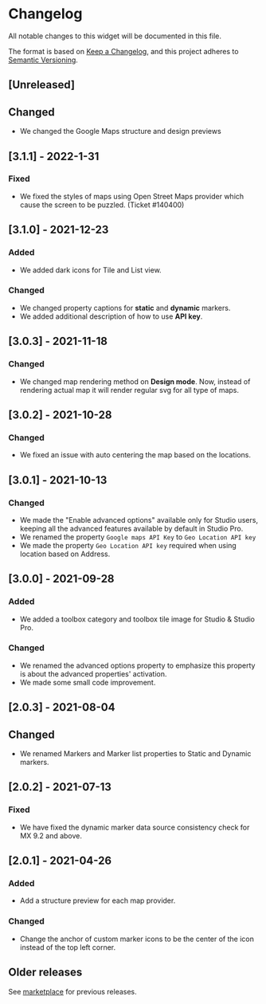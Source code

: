 # Changelog

All notable changes to this widget will be documented in this file.

The format is based on [Keep a Changelog](https://keepachangelog.com/en/1.0.0/), and this project adheres to [Semantic Versioning](https://semver.org/spec/v2.0.0.html).

## [Unreleased]

## Changed

-   We changed the Google Maps structure and design previews

## [3.1.1] - 2022-1-31

### Fixed

-   We fixed the styles of maps using Open Street Maps provider which cause the screen to be puzzled. (Ticket #140400)

## [3.1.0] - 2021-12-23

### Added

-   We added dark icons for Tile and List view.

### Changed

-   We changed property captions for **static** and **dynamic** markers.
-   We added additional description of how to use **API key**.

## [3.0.3] - 2021-11-18

### Changed

-   We changed map rendering method on **Design mode**. Now, instead of rendering actual map it will render regular svg for all type of maps.

## [3.0.2] - 2021-10-28

### Changed

-   We fixed an issue with auto centering the map based on the locations.

## [3.0.1] - 2021-10-13

### Changed

-   We made the "Enable advanced options" available only for Studio users, keeping all the advanced features available by default in Studio Pro.
-   We renamed the property `Google maps API Key` to `Geo Location API key`
-   We made the property `Geo Location API key` required when using location based on Address.

## [3.0.0] - 2021-09-28

### Added

-   We added a toolbox category and toolbox tile image for Studio & Studio Pro.

### Changed

-   We renamed the advanced options property to emphasize this property is about the advanced properties' activation.
-   We made some small code improvement.

## [2.0.3] - 2021-08-04

## Changed

-   We renamed Markers and Marker list properties to Static and Dynamic markers.

## [2.0.2] - 2021-07-13

### Fixed

-   We have fixed the dynamic marker data source consistency check for MX 9.2 and above.

## [2.0.1] - 2021-04-26

### Added

-   Add a structure preview for each map provider.

### Changed

-   Change the anchor of custom marker icons to be the center of the icon instead of the top left corner.

## Older releases

See [marketplace](https://marketplace.mendix.com/link/component/108261) for previous releases.
